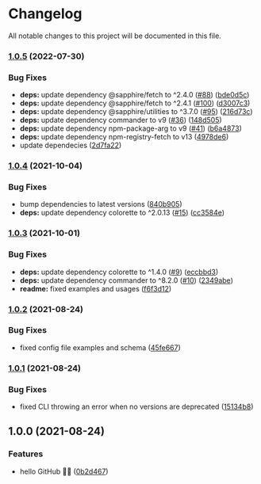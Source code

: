 # Changelog

All notable changes to this project will be documented in this file.

### [1.0.5](https://github.com/favware/npm-deprecate/compare/v1.0.4...v1.0.5) (2022-07-30)

### Bug Fixes

-   **deps:** update dependency @sapphire/fetch to ^2.4.0 ([#88](https://github.com/favware/npm-deprecate/issues/88)) ([bde0d5c](https://github.com/favware/npm-deprecate/commit/bde0d5c1f2dd3cc5cb22207986a2a721779591a3))
-   **deps:** update dependency @sapphire/fetch to ^2.4.1 ([#100](https://github.com/favware/npm-deprecate/issues/100)) ([d3007c3](https://github.com/favware/npm-deprecate/commit/d3007c30b2996ccf5b3355758e2c326263188ab4))
-   **deps:** update dependency @sapphire/utilities to ^3.7.0 ([#95](https://github.com/favware/npm-deprecate/issues/95)) ([216d73c](https://github.com/favware/npm-deprecate/commit/216d73cd8a0adc41a277c23f12b1af94d0118167))
-   **deps:** update dependency commander to v9 ([#36](https://github.com/favware/npm-deprecate/issues/36)) ([148d505](https://github.com/favware/npm-deprecate/commit/148d50510895cda2f337dcfa2ddc7d73fe86fcbd))
-   **deps:** update dependency npm-package-arg to v9 ([#41](https://github.com/favware/npm-deprecate/issues/41)) ([b6a4873](https://github.com/favware/npm-deprecate/commit/b6a48733d2cdbada621564f4165815fff40d6a03))
-   **deps:** update dependency npm-registry-fetch to v13 ([4978de6](https://github.com/favware/npm-deprecate/commit/4978de676c36de4efbf00b6b0d2df957fe081d15))
-   update dependecies ([2d7fa22](https://github.com/favware/npm-deprecate/commit/2d7fa223bb6cf02ba11107b295a423d256b97308))

### [1.0.4](https://github.com/favware/npm-deprecate/compare/v1.0.3...v1.0.4) (2021-10-04)

### Bug Fixes

-   bump dependencies to latest versions ([840b905](https://github.com/favware/npm-deprecate/commit/840b905979eb0ce84b659e3dfb73d197dd2ed34e))
-   **deps:** update dependency colorette to ^2.0.13 ([#15](https://github.com/favware/npm-deprecate/issues/15)) ([cc3584e](https://github.com/favware/npm-deprecate/commit/cc3584e7ff44c1f8ade2c8aec8edb03c2dc93f33))

### [1.0.3](https://github.com/favware/npm-deprecate/compare/v1.0.2...v1.0.3) (2021-10-01)

### Bug Fixes

-   **deps:** update dependency colorette to ^1.4.0 ([#9](https://github.com/favware/npm-deprecate/issues/9)) ([eccbbd3](https://github.com/favware/npm-deprecate/commit/eccbbd32f5aa7409323a69f6790559bde1da57b0))
-   **deps:** update dependency commander to ^8.2.0 ([#10](https://github.com/favware/npm-deprecate/issues/10)) ([2349abe](https://github.com/favware/npm-deprecate/commit/2349abec81b7d0793a379155c8ecfd0ffc56adee))
-   **readme:** fixed examples and usages ([f6f3d12](https://github.com/favware/npm-deprecate/commit/f6f3d1242f35e8979dfb2f01841b820dbb531d1c))

### [1.0.2](https://github.com/favware/npm-deprecate/compare/v1.0.1...v1.0.2) (2021-08-24)

### Bug Fixes

-   fixed config file examples and schema ([45fe667](https://github.com/favware/npm-deprecate/commit/45fe66760205c715fa3d2f24b46bb2b3031e06d4))

### [1.0.1](https://github.com/favware/npm-deprecate/compare/v1.0.0...v1.0.1) (2021-08-24)

### Bug Fixes

-   fixed CLI throwing an error when no versions are deprecated ([15134b8](https://github.com/favware/npm-deprecate/commit/15134b8f116219a33898bde89fdcd9d68a1cc85d))

## 1.0.0 (2021-08-24)

### Features

-   hello GitHub 🎉🎉 ([0b2d467](https://github.com/favware/npm-deprecate/commit/0b2d467a35d77c25c3fa2a67d4f0f89e150c73e2))
